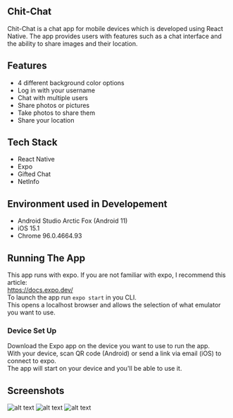 ## Chit-Chat
Chit-Chat is a chat app for mobile devices which is developed using React Native. The app provides users with features such as a chat interface and the ability to share images and their location.

## Features
* 4 different background color options
* Log in with your username
* Chat with multiple users
* Share photos or pictures
* Take photos to share them
* Share your location

## Tech Stack
* React Native
* Expo
* Gifted Chat
* NetInfo

## Environment used in Developement
* Android Studio Arctic Fox (Android 11)
* iOS 15.1
* Chrome 96.0.4664.93

## Running The App
This app runs with expo.
If you are not familiar with expo, I recommend this article:  
https://docs.expo.dev/  
To launch the app run `expo start` in you CLI.  
This opens a localhost browser and allows the selection of what emulator you want to use.

### Device Set Up
Download the Expo app on the device you want to use to run the app. \
With your device, scan QR code (Android) or send a link via email (iOS) to connect to expo. \
The app will start on your device and you'll be able to use it.

## Screenshots
![alt text](https://github.com/berkdisli/Chit-Chat/blob/assets/image.jpg)
![alt text](https://github.com/berkdisli/Chit-Chat/blob/assets/image.jpg)
![alt text](https://github.com/berkdisli/Chit-Chat/blob/assets/image.jpg)

 